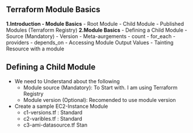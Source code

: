 ## Terraform Module Basics
**1.Introduction - Module Basics**
    - Root Module
    - Child Module
    - Published Modules (Terraform Registry)
**2.Module Basics**
    - Defining a Child Module
        - Source (Mandatory)
        - Version
        - Meta-aurgements 
            - count 
            - for_each
            - providers
            - depends_on
        - Accessing Module Output Values
        - Tainting Resource with a module
## Defining a Child Module 
- We need to Understand about the following
    - Module source (Mandatory): To Start with. I am using Terraform Registry
    - Module version (Optional): Recomended to use module version
- Create a sample EC2-Instance Module
    - c1-versions.tf : Standard
    - c2-varibles.tf : Standard
    - c3-ami-datasource.tf Stan